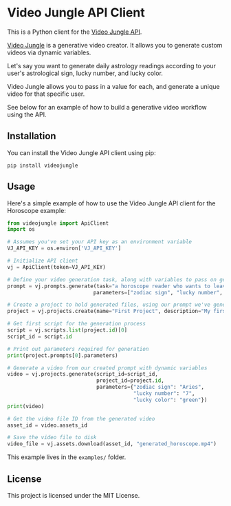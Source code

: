 # Video Jungle API Client

This is a Python client for the [Video Jungle API](https://docs.video-jungle.com/). 

[Video Jungle](https://www.video-jungle.com/) is a generative video creator. It allows you to generate custom videos via dynamic variables.

Let's say you want to generate daily astrology readings according to your user's astrological sign, lucky number, and lucky color.

Video Jungle allows you to pass in a value for each, and generate a unique video for that specific user.

See below for an example of how to build a generative video workflow using the API.

## Installation

You can install the Video Jungle API client using pip:

```
pip install videojungle
```

## Usage

Here's a simple example of how to use the Video Jungle API client for the Horoscope example:

```python
from videojungle import ApiClient
import os

# Assumes you've set your API key as an environment variable
VJ_API_KEY = os.environ['VJ_API_KEY']

# Initialize API client
vj = ApiClient(token=VJ_API_KEY)

# Define your video generation task, along with variables to pass on generation
prompt = vj.prompts.generate(task="a horoscope reader who wants to leave the person excited about their future",
                            parameters=["zodiac sign", "lucky number", "lucky color"])

# Create a project to hold generated files, using our prompt we've generated
project = vj.projects.create(name="First Project", description="My first project", prompt_id=prompt.id)

# Get first script for the generation process
script = vj.scripts.list(project.id)[0]
script_id = script.id

# Print out parameters required for generation
print(project.prompts[0].parameters)

# Generate a video from our created prompt with dynamic variables
video = vj.projects.generate(script_id=script_id, 
                             project_id=project.id,
                             parameters={"zodiac sign": "Aries",
                                         "lucky number": "7",
                                         "lucky color": "green"})
print(video)

# Get the video file ID from the generated video
asset_id = video.assets_id

# Save the video file to disk
video_file = vj.assets.download(asset_id, "generated_horoscope.mp4")
```

This example lives in the `examples/` folder.

## License

This project is licensed under the MIT License.